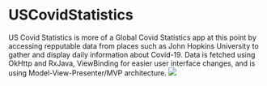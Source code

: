 # USCovidStatistics

US Covid Statistics is more of a Global Covid Statistics app at this point by accessing repputable data from places such as John Hopkins University to gather and display daily information about Covid-19. Data is fetched using OkHttp and RxJava, ViewBinding for easier user interface changes, and is using Model-View-Presenter/MVP architecture.
![](base_use.gif)
